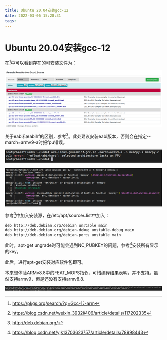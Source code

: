 ```yaml
---
title: Ubuntu 20.04安装gcc-12
date: 2022-03-06 15:28:31
tags:
---
```


# Ubuntu 20.04安装gcc-12

在[^1]中可以看到存在的可安装文件为：

![](./Ubuntu-20-04安装gcc-12/2022-03-06-15-33-21.png)

关于eabi和eabihf的区别，参考[^2]。此处建议安装eabi版本，否则会在指定--march=armv9-a时报fpu错误。

![](./Ubuntu-20-04安装gcc-12/2022-03-06-15-40-15.png)

![](./Ubuntu-20-04安装gcc-12/2022-03-06-15-40-47.png)

参考[^3]中加入安装源，在/etc/apt/sources.list中加入：

```shell
deb http://deb.debian.org/debian unstable main
deb http://deb.debian.org/debian-debug unstable-debug main
deb http://deb.debian.org/debian-ports unstable main
```

此时，apt-get ungrade时可能会遇到NO_PUBKEY的问题，参考[^4]安装所有显示的key。

此后，进行apt-get安装对应软件包即可。

本来想体验ARMv8.8中的FEAT_MOPS指令，可惜编译结果表明，并不支持。虽然支持armv9，但是还没有支持armv8.8。

![](./Ubuntu-20-04安装gcc-12/2022-03-06-15-45-46.png)


[^1]:https://pkgs.org/search/?q=Gcc-12-arm
[^2]:https://blog.csdn.net/weixin_39328406/article/details/117202335
[^3]:http://deb.debian.org/
[^4]:https://blog.csdn.net/yjk13703623757/article/details/78998443